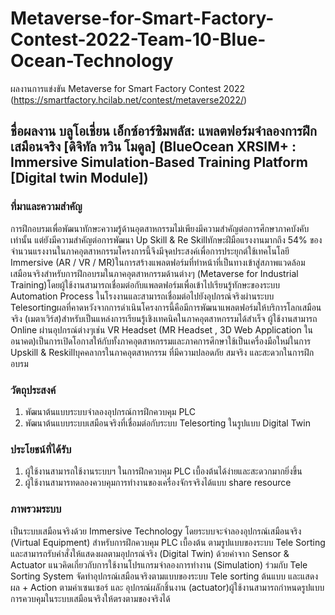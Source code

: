 # Metaverse-for-Smart-Factory-Contest-2022-Team-10-Blue-Ocean-Technology
ผลงานการแข่งขัน Metaverse for Smart Factory Contest 2022 (https://smartfactory.hcilab.net/contest/metaverse2022/)
## ชื่อผลงาน บลูโอเชี่ยน เอ็กซ์อาร์ซิมพลัส: แพลตฟอร์มจำลองการฝึกเสมือนจริง [ดิจิทัล ทวิน โมดูล] (BlueOcean XRSIM+ : Immersive Simulation-Based Training Platform [Digital twin Module])
### ที่มาและความสำคัญ
การฝึกอบรมเพื่อพัฒนาทักษะความรู้ด้านอุตสาหกรรมไม่เพียงมีความสำคัญต่อการศึกษาภาคบังคับเท่านั้น แต่ยังมีความสำคัญต่อการพัฒนา Up Skill &amp; Re Skillทักษะฝีมือแรงงานมากถึง 54% ของจำนวนแรงงานในภาคอุตสาหกรรมโครงการนี้จึงมีจุดประสงค์เพื่อการประยุกต์ใช้เทคโนโลยี Immersive (AR / VR / MR)ในการสร้างแพลตฟอร์มที่ทำหน้าที่เป็นทางเข้าสู่สภาพแวดล้อมเสมือนจริงสำหรับการฝึกอบรมในภาคอุตสาหกรรมด้านต่างๆ (Metaverse for Industrial Training)โดยผู้ใช้งานสามารถเชื่อมต่อกับแพลตฟอร์มเพื่อเข้าไปเรียนรู้ทักษะของระบบ Automation Process ในโรงงานและสามารถเชื่อมต่อไปยังอุปกรณ์จริงผ่านระบบ Telesortingผลที่คาดหวังจากการดำเนินโครงการนี้คือมีการพัฒนาแพลตฟอร์มให้บริการโลกเสมือนจริง (เมตาเวิร์ส)สำหรับเป็นแหล่งการเรียนรู้เชิงเทคนิคในภาคอุตสาหกรรมได้สำเร็จ ผู้ใช้งานสามารถ Online ผ่านอุปกรณ์ต่างๆเช่น VR Headset (MR Headset , 3D Web Application ในอนาคต)เป็นการเปิดโอกาสให้กับทั้งภาคอุตสาหกรรมและภาคการศึกษาใช้เป็นเครื่องมือใหม่ในการ Upskill &amp; Reskillบุคคลากรในภาคอุตสาหกรรม ที่มีความปลอดภัย สมจริง และสะดวกในการฝึกอบรม
### วัตถุประสงค์
1. พัฒนาต้นแบบระบบจำลองอุปกรณ์การฝึกควบคุม PLC
2. พัฒนาต้นแบบระบบเสมือนจริงที่เชื่อมต่อกับระบบ Telesorting ในรูปแบบ Digital Twin
### ประโยชน์ที่ได้รับ
1. ผู้ใช้งานสามารถใช้งานระบบฯ ในการฝึกควบคุม PLC เบื้องต้นได้ง่ายและสะดวกมากยิ่งขึ้น
2. ผู้ใช้งานสามารทดลองควบคุมการทำงานของเครื่องจักรจริงได้แบบ share resource
### ภาพรวมระบบ
เป็นระบบเสมือนจริงด้วย Immersive Technology โดยระบบจะจำลองอุปกรณ์เสมือนจริง (Virtual Equipment) สำหรับการฝึกควบคุม PLC เบื้องต้น ตามรูปแบบของระบบ Tele Sorting และสามารถรับคำสั่งให้แสดงผลตามอุปกรณ์จริง (Digital Twin) ด้วยค่าจาก Sensor &amp; Actuator แนวคิดเกี่ยวกับการใช้งานโปรแกรมจำลองการทำงาน (Simulation) ร่วมกับ Tele Sorting System จัดทำอุปกรณ์เสมือนจริงตามแบบของระบบ Tele sorting ต้นแบบ และแสดงผล + Action ตามค่าเซนเซอร์ และ อุปกรณ์ผลักชิ้นงาน (actuator)ผู้ใช้งานสามารถกำหนดรูปแบบการควบคุมในระบบเสมือนจริงให้ตรงตามของจริงได้
